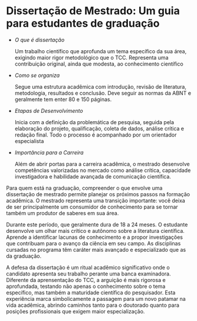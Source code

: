 # Dissertação de Mestrado: Um guia para estudantes de graduação

- *O que é dissertação*

    Um trabalho científico que aprofunda um tema específico da sua área, exigindo maior rigor metodológico que o TCC. Representa uma contribuição original, ainda que modesta, ao conhecimento científico

- *Como se organiza*

    Segue uma estrutura acadêmica com introdução, revisão de literatura, metodologia, resultados e conclusão. Deve seguir as normas da ABNT e geralmente tem enter 80 e 150 páginas.

- *Etapas de Desenvolvimento*

    Inicia com a definição da problemática de pesquisa, seguida pela elaboração do projeto, qualificação, coleta de dados, análise crítica e redação final. Todo o processo é acompanhado por um orientador especialista

- *Importância para a Carreira*

    Além de abrir portas para a carreira acadêmica, o mestrado desenvolve competências valorizadas no mercado como análise crítica, capacidade investigadora e habilidade avançada de comunicação científica.

Para quem está na graduação, compreender o que envolve uma dissertação de mestrado permite planejar os próximos passos na formação acadêmica. O mestrado representa uma transição importante: você deixa de ser principalmente um consumidor de conhecimento para se tornar também um produtor de saberes em sua área.

Durante este período, que geralmente dura de 18 a 24 meses. O estudante desenvolve um olhar mais crítico e autônomo sobre a literatura científica. Aprende a identificar lacunas de conhecimento e a propor investigações que contribuam para o avanço da ciência em seu campo. As disciplinas cursadas no programa têm caráter mais avançado e especializado que as da graduação.

A defesa da dissertação é um ritual acadêmico significativo onde o candidato apresenta seu trabalho perante uma banca examinadora. Diferente da aprensentação do TCC, a arguição é mais rigorosa e aprofundada, testando não apenas o conhecimento sobre o tema específico, mas também a maturidade científica do pesquisador. Esta experiência marca simbolicamente a passagem para um novo patamar na vida acadêmica, abrindo caminhos tanto para o doutorado quanto para posições profissionais que exigem maior especialização.